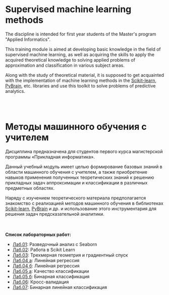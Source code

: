 # Supervised machine learning methods

The discipline is intended for first year students of the Master's program "Applied Informatics".

This training module is aimed at developing basic knowledge in the field of supervised machine learning, as well as acquiring the skills to apply the acquired theoretical knowledge to solving applied problems of approximation and classification in various subject areas.

Along with the study of theoretical material, it is supposed to get acquainted with the implementation of machine learning methods in the [Scikit-learn](https://en.wikipedia.org/wiki/Scikit-learn), [PyBrain](http://www.pybrain.org/), etc. libraries and use this toolkit to solve problems of predictive analytics.

<br><br>
# Методы машинного обучения с учителем

Дисциплина предназначена для студентов первого курса магистерской программы «Прикладная информатика».

Данный учебный модуль имеет целью формирование базовых знаний в области машинного обучения с учителем, а также приобретение навыков применения полученных теоретических знаний к решению прикладных задач аппроксимации и классификации в различных предметных областях.

Наряду с изучением теоретического материала предполагается знакомство с реализацией методов машинного обучения в библиотеках [Scikit-learn](https://en.wikipedia.org/wiki/Scikit-learn), [PyBrain](http://www.pybrain.org/) и др. и использование этого инструментария для решения задач предсказательной аналитики.

<br><br>
<b>Список лабораторных работ:</b>
* [Лаб.01](https://github.com/emjeepro/Supervised-machine-learning/blob/main/lab_01.ipynb): Разведочный анализ с Seaborn
* [Лаб.02](https://github.com/emjeepro/Supervised-machine-learning/blob/main/lab_02.ipynb): Работа в Scikit Learn
* [Лаб.03](https://github.com/emjeepro/Supervised-machine-learning/blob/main/lab_03.ipynb): Трехмерная геометрия и градиентный спуск
* [Лаб.04 а](https://github.com/emjeepro/Supervised-machine-learning/blob/main/lab_04a.ipynb): Линейная регрессия
* [Лаб.04 б](https://github.com/emjeepro/Supervised-machine-learning/blob/main/lab_04b.ipynb): Линейная регрессия
* [Лаб.05 а](https://github.com/emjeepro/Supervised-machine-learning/blob/main/lab_05a.ipynb): Качество классификации
* [Лаб.05 б](https://github.com/emjeepro/Supervised-machine-learning/blob/main/lab_05b.ipynb): Бинарная классификация
* [Лаб.06](https://github.com/emjeepro/Supervised-machine-learning/blob/main/lab_06.ipynb): Кросс-валидация
* [Лаб.07](https://github.com/emjeepro/Supervised-machine-learning/blob/main/lab_07.ipynb): Бинарная линейная классификация
